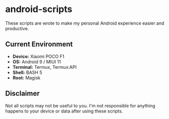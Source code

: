# android-scripts
These scripts are wrote to make my personal Android experience easier and productive.

## Current Environment
- **Device:** Xiaomi POCO F1
- **OS:** Android 9 / MIUI 11
- **Terminal:** Termux, Termux:API
- **Shell:** BASH 5
- **Root:** Magisk

## Disclaimer
Not all scripts may not be useful to you. I'm not responsible for anything happens to your device or data after using these scripts.
